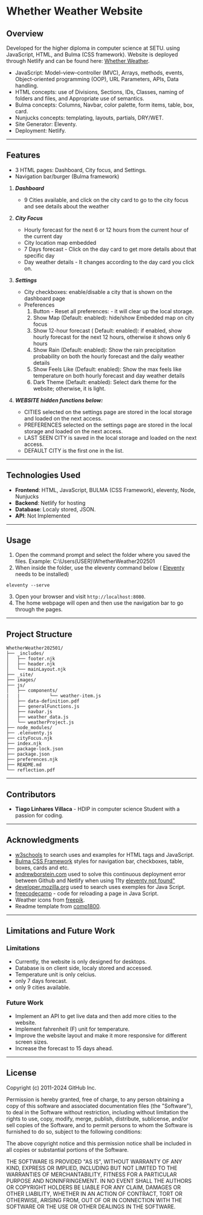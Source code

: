 
# Whether Weather Website

## Overview
Developed for the higher diploma in computer science at SETU. using JavaScript, HTML, and Bulma (CSS framework).
Website is deployed through Netlify and can be found here: [Whether Weather](https://whetherweathervillaca.netlify.app/).
- JavaScript: Model–view–controller (MVC), Arrays, methods, events, Object-oriented programming (OOP), URL Parameters, APIs, Data handling.
- HTML concepts: use of Divisions, Sections, IDs, Classes, naming of folders and files, and Appropriate use of semantics.
- Bulma concepts: Columns, Navbar, color palette, form items, table, box, card.  
- Nunjucks concepts: templating, layouts, partials, DRY/WET. 
- Site Generator: Eleventy. 
- Deployment: Netlify.

---

## Features
- 3 HTML pages:  Dashboard, City focus, and Settings.
- Navigation bar/burger (Bulma framework)
1. ***Dashboard***
    -  9 Cities available, and click on the city card to go to the city focus and see details about the weather
2. ***City Focus***
    - Hourly forecast for the next 6 or 12 hours from the current hour of the current day
    - City location map embedded 
    - 7 Days forecast - Click on the day card to get more details about that specific day 
    - Day weather details - It changes according to the day card you click on. 
3. ***Settings***
    - City checkboxes: enable/disable a city that is shown on the dashboard page 
    - Preferences
        1. Button - Reset all preferences: - it will clear up the local storage. 
        2. Show Map (Default: enabled): hide/show Embedded map on city focus
        3. Show 12-hour forecast ( Default: enabled): if enabled, show hourly forecast for the next 12 hours, otherwise it shows only 6 hours
        4. Show Rain (Default: enabled): Show the rain precipitation probability on both the hourly forecast and the daily weather details 
        5. Show Feels Like (Default: enabled): Show the max feels like temperature on both hourly forecast and day weather details 
        6. Dark Theme (Default: enabled): Select dark theme for the website; otherwise, it is light. 

4. ***WEBSITE hidden functions below:***
    - CITIES selected on the settings page are stored in the local storage and loaded on the next access.
    - PREFERENCES selected on the settings page are stored in the local storage and loaded on the next access.
    - LAST SEEN CITY is saved in the local storage and loaded on the next access.
    - DEFAULT CITY is the first one in the list. 

---

## Technologies Used

- **Frontend**: HTML, JavaScript, BULMA (CSS Framework), eleventy, Node, Nunjucks 
- **Backend**: Netlify for hosting
- **Database**: Localy stored, JSON. 
- **API**: Not Implemented

---

## Usage

1. Open the command prompt and select the folder where you saved the files. Example: C:\Users\(USER)\WhetherWeather202501
2. When inside the folder, use the eleventy command below ( [Eleventy](https://www.11ty.dev/docs/) needs to be installed)
```
eleventy --serve
```
3. Open your browser and visit `http://localhost:8080`.
4. The home webpage will open and then use the navigation bar to go through the pages. 

---

## Project Structure

```
WhetherWeather202501/
├── _includes/
│   ├── footer.njk
│   ├── header.njk
│   └── mainLayout.njk
├── _site/
├── images/
├── js/
│   ├── components/
|   |           └── weather-item.js
│   ├── data-definition.pdf
│   ├── generalFunctions.js
│   ├── navbar.js
│   ├── weather_data.js
│   └── weatherProject.js
├── node_modules/
├── .elenventy.js
├── cityFocus.njk
├── index.njk
├── package-lock.json
├── package.json
├── preferences.njk
├── README.md
└── reflection.pdf
```

---

## Contributors
- **Tiago Linhares Villaca** - HDIP in computer science Student with a passion for coding.

---

## Acknowledgments

- [w3schools](https://www.w3schools.com) to search uses and examples for HTML tags and JavaScript.
- [Bulma CSS Framework](https://bulma.io/) styles for navigation bar, checkboxes, table, boxes, cards and etc.
- [andrewborstein.com](https://andrewborstein.com/blog/moving-my-blog-to-eleventy-part-2/) used to solve this continuous deployment error between Github and Netlify when using 11ty [eleventy not found"](https://answers.netlify.com/t/eleventy-non-zero-exit-code-127-error/66900) 
- [developer.mozilla.org](https://developer.mozilla.org/en-US/docs/Web/JavaScript) used to search uses exemples for Java Script.
- [freecodecamp](https://www.freecodecamp.org/news/javascript-refresh-page-how-to-reload-a-page-in-js/) - code for reloading a page in Java Script.
- Weather icons from [freepik](https://www.freepik.com/).
- Readme template from [comp1800](https://github.com/comp1800/web_template).

---

## Limitations and Future Work
### Limitations

- Currently, the website is only designed for desktops. 
- Database is on client side, localy stored and accessed. 
- Temperature unit is only celcius. 
- only 7 days forecast.
- only 9 cities available. 


### Future Work

- Implement an API to get live data and then add more cities to the website. 
- Implement fahrenheit (F) unit for temperature. 
- Improve the website layout and make it more responsive for different screen sizes. 
- Increase the forecast to 15 days ahead. 

---

## License

Copyright (c) 2011-2024 GitHub Inc.

Permission is hereby granted, free of charge, to any person obtaining a copy of this software and associated documentation files (the "Software"), to deal in the Software without restriction, including without limitation the rights to use, copy, modify, merge, publish, distribute, sublicense, and/or sell copies of the Software, and to permit persons to whom the Software is furnished to do so, subject to the following conditions:

The above copyright notice and this permission notice shall be included in all copies or substantial portions of the Software.

THE SOFTWARE IS PROVIDED "AS IS", WITHOUT WARRANTY OF ANY KIND, EXPRESS OR IMPLIED, INCLUDING BUT NOT LIMITED TO THE WARRANTIES OF MERCHANTABILITY, FITNESS FOR A PARTICULAR PURPOSE AND NONINFRINGEMENT. IN NO EVENT SHALL THE AUTHORS OR COPYRIGHT HOLDERS BE LIABLE FOR ANY CLAIM, DAMAGES OR OTHER LIABILITY, WHETHER IN AN ACTION OF CONTRACT, TORT OR OTHERWISE, ARISING FROM, OUT OF OR IN CONNECTION WITH THE SOFTWARE OR THE USE OR OTHER DEALINGS IN THE SOFTWARE.
